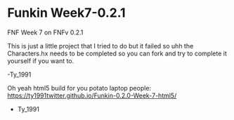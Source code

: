 # Funkin Week7-0.2.1
 FNF Week 7 on FNFv 0.2.1

This is just a little project that I tried to do but it failed so uhh the Characters.hx needs to be completed so you can fork and try to complete it yourself if you want to.

-Ty_1991


Oh yeah html5 build for you potato laptop people: https://ty1991twitter.github.io/Funkin-0.2.0-Week-7-html5/

- Ty_1991
